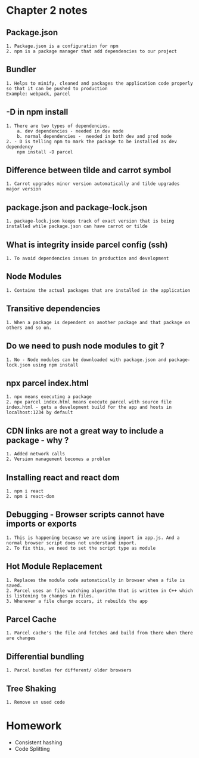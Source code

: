 # Chapter 2 notes

## Package.json 
    1. Package.json is a configuration for npm 
    2. npm is a package manager that add dependencies to our project 

## Bundler 
    1. Helps to minify, cleaned and packages the application code properly so that it can be pushed to production
    Example: webpack, parcel 

## -D in npm install 
    1. There are two types of dependencies. 
        a. dev dependencies - needed in dev mode
        b. normal dependencies -  needed in both dev and prod mode
    2. - D is telling npm to mark the package to be installed as dev dependency 
        npm install -D parcel

## Difference between tilde and carrot symbol

    1. Carrot upgrades minor version automatically and tilde upgrades major version 

## package.json and package-lock.json 

    1. package-lock.json keeps track of exact version that is being installed while package.json can have carrot or tilde 

## What is integrity inside parcel config (ssh)

    1. To avoid dependencies issues in production and development 

## Node Modules

    1. Contains the actual packages that are installed in the application

## Transitive dependencies 

    1. When a package is dependent on another package and that package on others and so on.

## Do we need to push node modules to git ?

    1. No - Node modules can be downloaded with package.json and package-lock.json using npm install 

## npx parcel index.html 
    1. npx means executing a package 
    2. npx parcel index.html means execute parcel with source file index.html - gets a development build for the app and hosts in localhost:1234 by default 

## CDN links are not a great way to include a package -  why ?

    1. Added network calls
    2. Version management becomes a problem


## Installing react and react dom 

    1. npm i react 
    2. npm i react-dom


## Debugging - Browser scripts cannot have imports or exports 

    1. This is happening because we are using import in app.js. And a normal browser script does not understand import.
    2. To fix this, we need to set the script type as module 

## Hot Module Replacement 

    1. Replaces the module code automatically in browser when a file is saved.
    2. Parcel uses an file watching algorithm that is written in C++ which is listening to changes in files.
    3. Whenever a file change occurs, it rebuilds the app 

## Parcel Cache 

    1. Parcel cache's the file and fetches and build from there when there are changes 

## Differential bundling 

    1. Parcel bundles for different/ older browsers 

## Tree Shaking
    1. Remove un used code

# Homework

- Consistent hashing
- Code Splitting

